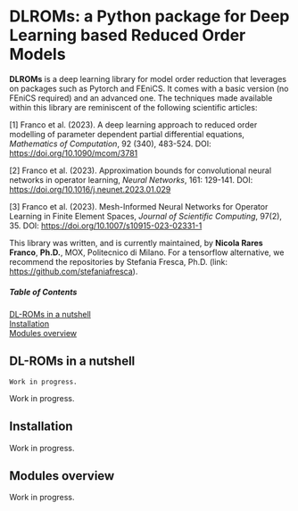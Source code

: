 # DLROMs: a Python package for Deep Learning based Reduced Order Models

**DLROMs** is a deep learning library for model order reduction that leverages on packages such as Pytorch and FEniCS. It comes with a basic version (no FEniCS required) and an advanced one. The techniques made available within this library are reminiscent of the following scientific articles: 

[1] Franco et al. (2023). A deep learning approach to reduced order modelling of parameter dependent partial differential equations, *Mathematics of Computation*, 92 (340), 483-524.
    DOI: https://doi.org/10.1090/mcom/3781
     
[2] Franco et al. (2023). Approximation bounds for convolutional neural networks in operator learning, *Neural Networks*, 161: 129-141.
    DOI: https://doi.org/10.1016/j.neunet.2023.01.029
     
[3] Franco et al. (2023). Mesh-Informed Neural Networks for Operator Learning in Finite Element Spaces, *Journal of Scientific Computing*, 97(2), 35.
    DOI: https://doi.org/10.1007/s10915-023-02331-1

This library was written, and is currently maintained, by **Nicola Rares Franco**, **Ph.D.**, MOX, Politecnico di Milano. For a tensorflow alternative, we recommend the repositories by Stefania Fresca, Ph.D. (link: https://github.com/stefaniafresca).


##### Table of Contents  
[DL-ROMs in a nutshell](#dlroms)  
[Installation](#installation)  
[Modules overview](#overview) 


<a name="dlroms"/>

## DL-ROMs in a nutshell

    Work in progress.

Work in progress.



<a name="installation"/>

## Installation
Work in progress.



<a name="overview"/>

## Modules overview
Work in progress.
